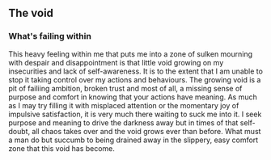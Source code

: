 ## The void
### What's failing within

This heavy feeling within me that puts me into a zone of sulken mourning with despair and disappointment is that little void growing on my insecurities and lack of self-awareness. It is to the extent that I am unable to stop it taking control over my actions and behaviours. The growing void is a pit of failiing ambition, broken trust and most of all, a missing sense of purpose and comfort in knowing that your actions have meaning. As much as I may try filling it with misplaced attention or the momentary joy of impulsive satisfaction, it is very much there waiting to suck me into it. I seek purpose and meaning to drive the darkness away but in times of that self-doubt, all chaos takes over and the void grows ever than before. What must a man do but succumb to being drained away in the slippery, easy comfort zone that this void has become. 